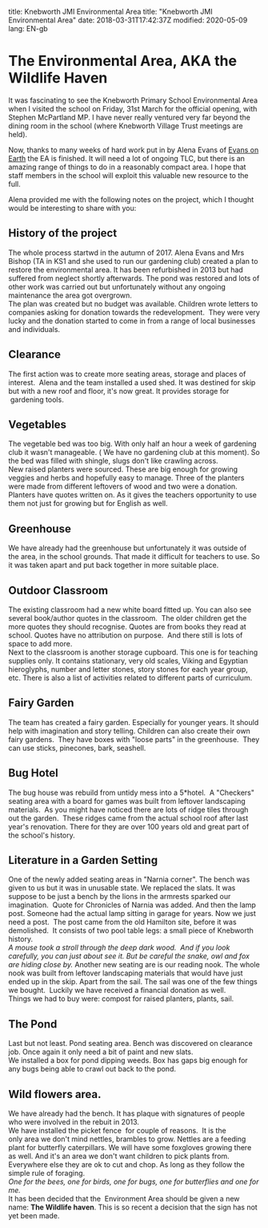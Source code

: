 title: Knebworth JMI Environmental Area
title: "Knebworth JMI Environmental Area"
date: 2018-03-31T17:42:37Z
modified: 2020-05-09
lang: EN-gb

# The Environmental Area, AKA the Wildlife Haven
It was fascinating to see the Knebworth Primary School Environmental Area when I visited the school on Friday, 31st March for the official opening, with Stephen McPartland MP. I have never really ventured very far beyond the dining room in the school (where Knebworth Village Trust meetings are held).

Now, thanks to many weeks of hard work put in by Alena Evans of [Evans on Earth](https://www.facebook.com/EvansonEarthgardens/) the EA is finished. It will need a lot of ongoing TLC, but there is an amazing range of things to do in a reasonably compact area. I hope that staff members in the school will exploit this valuable new resource to the full.


Alena provided me with the following notes on the project, which I thought would be interesting to share with you:
## History of the project
The whole process startwd in the autumn of 2017. Alena Evans and Mrs Bishop (TA in KS1 and she used to run our gardening club) created a plan  to restore the environmental area. It has been refurbished in 2013 but had suffered from neglect shortly afterwards. The pond was restored and lots of other work was carried out but unfortunately without any ongoing maintenance the area got overgrown.   
The plan was created but no budget was available. Children wrote letters to companies asking for donation towards the redevelopment.  They were very lucky and the donation started to come in from a range of local businesses and individuals.  
## Clearance
The first action was to create more seating areas, storage and places of interest.   Alena and the team installed a used shed. It was destined for skip but with a new roof and floor, it's now great. It provides storage for  gardening tools.   

## Vegetables
The vegetable bed was too big. With only half an hour a week of gardening club it wasn't manageable. ( We have no gardening club at this moment). So the bed was filled with shingle, slugs don't like crawling across.  
New raised planters were sourced. These are big enough for growing veggies and herbs and hopefully easy to manage. Three of the planters were made from different leftovers of wood and two were a donation. Planters have quotes written on. As it gives the teachers opportunity to use them not just for growing but for English as well.   
## Greenhouse
We have already had the greenhouse but unfortunately it was outside of the area, in the school grounds. That made it difficult for teachers to use. So it was taken apart and put back together in more suitable place.   
## Outdoor Classroom
The existing classroom had a new white board fitted up. You can also see several book/author quotes in the classroom.  The older children get the more quotes they should recognise. Quotes are from books they read at school. Quotes have no attribution on purpose.  And there still is lots of space to add more.   
Next to the classroom is another storage cupboard. This one is for teaching supplies only. It contains stationary, very old scales, Viking and Egyptian hieroglyphs, number and letter stones, story stones for each year group, etc. There is also a list of activities related to different parts of curriculum.    
## Fairy Garden
The team has created a fairy garden. Especially for younger years. It should help with imagination and story telling. Children can also create their own fairy gardens.  They have boxes with "loose parts" in the greenhouse.  They can use sticks, pinecones, bark, seashell.   
## Bug Hotel
The bug house was rebuild from untidy mess into a 5*hotel.  A "Checkers" seating area with a board for games was built from leftover landscaping materials. 
As you might have noticed there are lots of  ridge tiles through out the garden.  These ridges came from the actual school roof after last year's renovation. There for they are over 100 years old and great part of the school's history.  
## Literature in a Garden Setting
One of the newly added seating areas in "Narnia corner".
The bench was given to us but it was in unusable state. We replaced the slats. It was suppose to be just a bench by the lions in the armrests sparked our imagination.  Quote for Chronicles of Narnia was added. And then the lamp post. Someone had the actual lamp sitting in garage for years. Now we just need a post.  The post came from the old Hamilton site, before it was demolished.  It consists of two pool table legs: a small piece of Knebworth history.  
*A mouse took a stroll through the deep dark wood.  And if you look carefully, you can just about see it. But be careful the snake, owl and fox are hiding close by.*
Another new seating are is our reading nook. The whole nook was built from leftover landscaping materials that would have just ended up in the skip. Apart from the sail. The sail was one of the few things we bought.  Luckily we have received a financial donation as well.   
Things we had to buy were: compost for raised planters, plants, sail.  
## The Pond
Last but not least. Pond seating area. Bench was discovered on clearance job. Once again it only need a bit of paint and new slats.  
We installed a box for pond dipping weeds. Box has gaps big enough for any bugs being able to crawl out back to the pond.   
## Wild flowers area.
We have already had the bench. It has plaque with signatures of people who were involved in the rebuit in 2013.  
We have installed the picket fence  for couple of reasons.  It is the only area we don't mind nettles, brambles to grow. Nettles are a feeding plant for butterfly caterpillars. We will have some foxgloves growing there as well. And it's an area we don't want children to pick plants from. Everywhere else they are ok to cut and chop. As long as they follow the simple rule of foraging.  
*One for the bees, one for birds, one for bugs, one for butterflies and one for me.*   
It has been decided that the  Environment Area should be given a new name: **The Wildlife haven**. This is so recent a decision that the sign has not yet been made.
